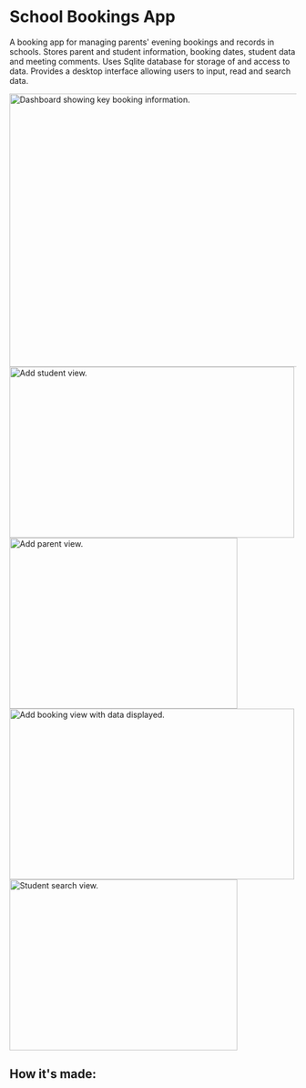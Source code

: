 # School Bookings App
A booking app for managing parents' evening bookings and records in schools. Stores parent and student information, booking dates, student data and meeting comments. Uses Sqlite database for storage of and access to data. Provides a desktop interface allowing users to input, read and search data.

<img width="950" height="480" alt="Dashboard showing key booking information." src="https://github.com/user-attachments/assets/9a5bc76c-9c07-493f-9fbc-157631e7c48d" />
<img width="500" height="300" alt="Add student view." src="https://github.com/user-attachments/assets/fd6d182f-47e9-49f2-86ec-ed0ae297aec9" /> <img width="400" height="300" alt="Add parent view." src="https://github.com/user-attachments/assets/ff6a0e67-e0fd-4fa8-b50e-ee67e1e1bb7d" />
<img width="500" height="300" alt="Add booking view with data displayed." src="https://github.com/user-attachments/assets/233bcb05-b908-4226-919f-6db8463480f2" /> <img width="400" height="300" alt="Student search view." src="https://github.com/user-attachments/assets/9e7e125f-2f49-432d-bec6-60a8711d35e5" />

## How it's made:
